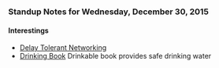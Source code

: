 ### Standup Notes for Wednesday, December 30, 2015


#### Interestings

* [Delay Tolerant Networking](https://en.wikipedia.org/wiki/Delay-tolerant_networking)
* [Drinking Book](http://www.cnet.com/news/drinkable-book-provides-safe-drinking-water/) Drinkable book provides safe drinking water
